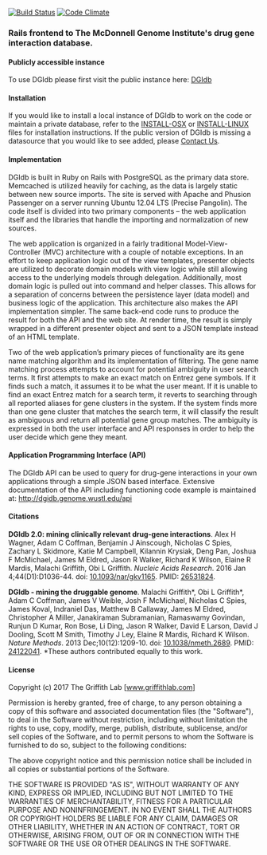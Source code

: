 [![Build Status](https://secure.travis-ci.org/griffithlab/dgi-db.png?branch=master)](https://travis-ci.org/griffithlab/dgi-db)
[![Code Climate](https://codeclimate.com/github/genome/dgi-db.png)](https://codeclimate.com/github/genome/dgi-db)

### Rails frontend to The McDonnell Genome Institute's drug gene interaction database.

#### Publicly accessible instance
To use DGIdb please first visit the public instance here: [DGIdb](http://www.dgidb.org/ "DGIdb at WashU")

#### Installation
If you would like to install a local instance of DGIdb to work on the code or maintain a private database, refer to the [INSTALL-OSX](https://github.com/genome/dgi-db/blob/master/INSTALL-OSX "INSTALL-OSX") or [INSTALL-LINUX](https://github.com/genome/dgi-db/blob/master/INSTALL-LINUX "INSTALL-OSX") files for installation instructions. If the public version of DGIdb is missing a datasource that you would like to see added, please [Contact Us](http://dgidb.genome.wustl.edu/contact "Contact Us").

#### Implementation
DGIdb is built in Ruby on Rails with PostgreSQL as the primary data store. Memcached is utilized heavily for caching, as the data is largely static between new source imports. The site is served with Apache and Phusion Passenger on a server running Ubuntu 12.04 LTS (Precise Pangolin). The code itself is divided into two primary components – the web application itself and the libraries that handle the importing and normalization of new sources.

The web application is organized in a fairly traditional Model-View-Controller (MVC) architecture with a couple of notable exceptions. In an effort to keep application logic out of the view templates, presenter objects are utilized to decorate domain models with view logic while still allowing access to the underlying models through delegation. Additionally, most domain logic is pulled out into command and helper classes. This allows for a separation of concerns between the persistence layer (data model) and business logic of the application. This architecture also makes the API implementation simpler. The same back-end code runs to produce the result for both the API and the web site. At render time, the result is simply wrapped in a different presenter object and sent to a JSON template instead of an HTML template.

Two of the web application’s primary pieces of functionality are its gene name matching algorithm and its implementation of filtering. The gene name matching process attempts to account for potential ambiguity in user search terms. It first attempts to make an exact match on Entrez gene symbols. If it finds such a match, it assumes it to be what the user meant. If it is unable to find an exact Entrez match for a search term, it reverts to searching through all reported aliases for gene clusters in the system. If the system finds more than one gene cluster that matches the search term, it will classify the result as ambiguous and return all potential gene group matches.  The ambiguity is expressed in both the user interface and API responses in order to help the user decide which gene they meant.

#### Application Programming Interface (API)
The DGIdb API can be used to query for drug-gene interactions in your own applications through a simple JSON based interface.  Extensive documentation of the API including functioning code example is maintained at: http://dgidb.genome.wustl.edu/api

#### Citations
<strong>DGIdb 2.0: mining clinically relevant drug-gene interactions</strong>. Alex H Wagner, Adam C Coffman, Benjamin J Ainscough, Nicholas C Spies, Zachary L Skidmore, Katie M Campbell, Kilannin Krysiak, Deng Pan, Joshua F McMichael, James M Eldred, Jason R Walker, Richard K Wilson, Elaine R Mardis, Malachi Griffith, Obi L Griffith. <i>Nucleic Acids Research</i>. 2016 Jan 4;44(D1):D1036-44. doi: <a href="https://doi.org/10.1093/nar/gkv1165">10.1093/nar/gkv1165</a>. PMID: <a href="https://www.ncbi.nlm.nih.gov/pubmed/26531824">26531824</a>.

<strong>DGIdb - mining the druggable genome</strong>. Malachi Griffith\*, Obi L Griffith\*, Adam C Coffman, James V Weible, Josh F McMichael, Nicholas C Spies, 
James Koval, Indraniel Das, Matthew B Callaway, James M Eldred, Christopher A Miller, Janakiraman Subramanian, Ramaswamy Govindan, Runjun D Kumar, 
Ron Bose, Li Ding, Jason R Walker, David E Larson, David J Dooling, Scott M Smith, Timothy J Ley, Elaine R Mardis, Richard K Wilson. <i>Nature Methods</i>. 2013 Dec;10(12):1209-10. doi: <a href="https://doi.org/10.1038/nmeth.2689">10.1038/nmeth.2689</a>. PMID: <a href="https://www.ncbi.nlm.nih.gov/pubmed/24122041">24122041</a>.
\*These authors contributed equally to this work.

#### License
Copyright (c) 2017 The Griffith Lab [www.griffithlab.com]


Permission is hereby granted, free of charge, to any person obtaining a copy
of this software and associated documentation files (the "Software"), to deal
in the Software without restriction, including without limitation the rights
to use, copy, modify, merge, publish, distribute, sublicense, and/or sell
copies of the Software, and to permit persons to whom the Software is
furnished to do so, subject to the following conditions:

The above copyright notice and this permission notice shall be included in all
copies or substantial portions of the Software.

THE SOFTWARE IS PROVIDED "AS IS", WITHOUT WARRANTY OF ANY KIND, EXPRESS OR
IMPLIED, INCLUDING BUT NOT LIMITED TO THE WARRANTIES OF MERCHANTABILITY,
FITNESS FOR A PARTICULAR PURPOSE AND NONINFRINGEMENT. IN NO EVENT SHALL THE
AUTHORS OR COPYRIGHT HOLDERS BE LIABLE FOR ANY CLAIM, DAMAGES OR OTHER
LIABILITY, WHETHER IN AN ACTION OF CONTRACT, TORT OR OTHERWISE, ARISING FROM,
OUT OF OR IN CONNECTION WITH THE SOFTWARE OR THE USE OR OTHER DEALINGS IN THE
SOFTWARE.
